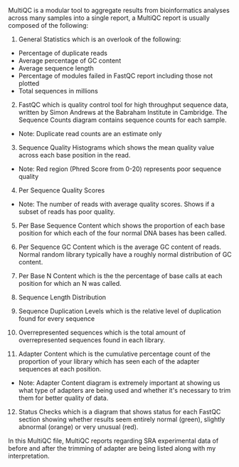 MultiQC is a modular tool to aggregate results from bioinformatics analyses across many samples into a single report, a MultiQC report is usually composed of the following:
1) General Statistics which is an overlook of the following:
* Percentage of duplicate reads
* Average percentage of GC content
* Average sequence length
* Percentage of modules failed in FastQC report including those not plotted
* Total sequences in millions

2) FastQC which is quality control tool for high throughput sequence data, written by Simon Andrews at the Babraham Institute in Cambridge. The Sequence Counts diagram contains sequence counts for each sample.
* Note: Duplicate read counts are an estimate only

3) Sequence Quality Histograms which shows the mean quality value across each base position in the read.
* Note: Red region (Phred Score from 0-20) represents poor sequence quality

4) Per Sequence Quality Scores
* Note: The number of reads with average quality scores. Shows if a subset of reads has poor quality.

5) Per Base Sequence Content which shows the proportion of each base position for which each of the four normal DNA bases has been called.

6) Per Sequence GC Content which is the average GC content of reads. Normal random library typically have a roughly normal distribution of GC content.

7) Per Base N Content which is the the percentage of base calls at each position for which an N was called.

8) Sequence Length Distribution

9) Sequence Duplication Levels which is the relative level of duplication found for every sequence

10) Overrepresented sequences which is the total amount of overrepresented sequences found in each library.

11) Adapter Content which is the cumulative percentage count of the proportion of your library which has seen each of the adapter sequences at each position.
* Note: Adapter Content diagram is extremely important at showing us what type of adapters are being used and whether it's necessary to trim them for better quality of data.

12) Status Checks which is a diagram that shows status for each FastQC section showing whether results seem entirely normal (green), slightly abnormal (orange) or very unusual (red).

In this MultiQC file, MultiQC reports regarding SRA experimental data of before and after the trimming of adapter are being listed along with my interpretation.
